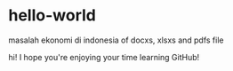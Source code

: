 # hello-world
masalah ekonomi di indonesia of docxs, xlsxs and pdfs file

hi!
I hope you're enjoying your time learning GitHub! 
